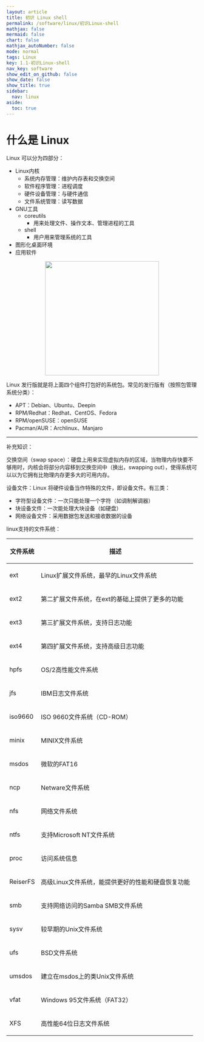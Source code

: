 ```yaml
---
layout: article
title: 初识 Linux shell
permalink: /software/linux/初识Linux-shell
mathjax: false
mermaid: false
chart: false
mathjax_autoNumber: false
mode: normal
tags: Linux
key: 1.1-初识Linux-shell
nav_key: software
show_edit_on_github: false
show_date: false
show_title: true
sidebar:
  nav: linux
aside:
  toc: true
---
```


<!--more-->
<!-- more -->

# 什么是 Linux

Linux 可以分为四部分：

* Linux内核
  * 系统内存管理：维护内存表和交换空间
  * 软件程序管理：进程调度
  * 硬件设备管理：与硬件通信
  * 文件系统管理：读写数据
* GNU工具
  * coreutils
    * 用来处理文件、操作文本、管理进程的工具
  * shell
    * 用户用来管理系统的工具
* 图形化桌面环境
* 应用软件

<center><img src="http://www.luding333.com/wp-content/uploads/2020/04/20200404030639-5e87f9bf4fcc5.jpg" width="300"></center>

Linux 发行版就是将上面四个组件打包好的系统包。常见的发行版有（按照包管理系统分类）：

* APT：Debian、Ubuntu、Deepin
* RPM/Redhat：Redhat、CentOS、Fedora
* RPM/openSUSE：openSUSE
* Pacman/AUR：Archlinux、Manjaro

---

补充知识：

交换空间（swap space）：硬盘上用来实现虚拟内存的区域，当物理内存快要不够用时，内核会将部分内容移到交换空间中（换出，swapping out），使得系统可以以为它拥有比物理内存更多大的可用内存。

设备文件：Linux 将硬件设备当作特殊的文件，即设备文件。有三类：

* 字符型设备文件：一次只能处理一个字符（如调制解调器）
* 块设备文件：一次能处理大块设备（如硬盘）
* 网络设备文件：采用数据包发送和接收数据的设备

linux支持的文件系统：

<table>
<thead>
<tr>
  <th>
    <p>文件系统</p>
  </th>
  <th>
    <p>描述</p>
  </th>
</tr>
</thead>
<tbody>
<tr>
  <td><p>ext</p></td>
  <td><p>Linux扩展文件系统，最早的Linux文件系统</p></td>
</tr>
<tr>
  <td><p>ext2</p></td>
  <td><p>第二扩展文件系统，在ext的基础上提供了更多的功能</p></td>
</tr>
<tr>
  <td><p>ext3</p></td>
  <td><p>第三扩展文件系统，支持日志功能</p></td>
</tr>
<tr>
  <td><p>ext4</p></td>
  <td><p>第四扩展文件系统，支持高级日志功能</p></td>
</tr>
<tr>
  <td><p>hpfs</p></td>
  <td><p>OS/2高性能文件系统</p></td>
</tr>
<tr>
  <td><p>jfs</p></td>
  <td><p>IBM日志文件系统</p></td>
</tr>
<tr>
  <td><p>iso9660</p></td>
  <td><p>ISO 9660文件系统（CD-ROM）</p></td>
</tr>
<tr>
  <td><p>minix</p></td>
  <td><p>MINIX文件系统</p></td>
</tr>
<tr>
  <td><p>msdos</p></td>
  <td><p>微软的FAT16</p></td>
</tr>
<tr>
  <td><p>ncp</p></td>
  <td><p>Netware文件系统</p></td>
</tr>
<tr>
  <td><p>nfs</p></td>
  <td><p>网络文件系统</p></td>
</tr>
<tr>
  <td><p>ntfs</p></td>
  <td><p>支持Microsoft NT文件系统</p></td>
</tr>
<tr>
  <td><p>proc</p></td>
  <td><p>访问系统信息</p></td>
</tr>
<tr>
  <td><p>ReiserFS</p></td>
  <td><p>高级Linux文件系统，能提供更好的性能和硬盘恢复功能</p></td>
</tr>
<tr>
  <td><p>smb</p></td>
  <td><p>支持网络访问的Samba SMB文件系统</p></td>
</tr>
<tr>
  <td><p>sysv</p></td>
  <td><p>较早期的Unix文件系统</p></td>
</tr>
<tr>
  <td><p>ufs</p></td>
  <td><p>BSD文件系统</p></td>
</tr>
<tr>
  <td><p>umsdos</p></td>
  <td><p>建立在msdos上的类Unix文件系统</p></td>
</tr>
<tr>
  <td><p>vfat</p></td>
  <td><p>Windows 95文件系统（FAT32）</p></td>
</tr>
<tr>
  <td><p>XFS</p></td>
  <td><p>高性能64位日志文件系统</p></td>
</tr>
</tbody>
</table>